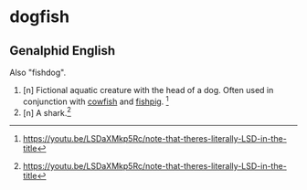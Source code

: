 # dogfish
## Genalphid English

Also "fishdog".

1. [n] Fictional aquatic creature with the head of a dog. Often used in conjunction with [cowfish](cowfish.md) and [fishpig](fishpig.md).
[^1]
2. [n] A shark.[^1]

[^1]: <https://youtu.be/LSDaXMkp5Rc/note-that-theres-literally-LSD-in-the-title>